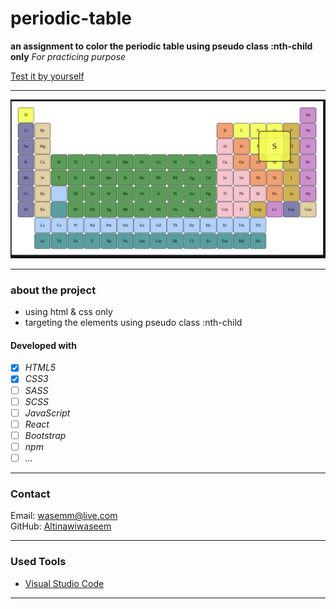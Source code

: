 # periodic-table

**an assignment to color the periodic table using pseudo class :nth-child only**
_For practicing purpose_

[Test it by yourself](https://altinawiwaseem.github.io/periodic-table/)

---

![layout](./img/periodic-table.png)

---

### about the project

- using html & css only
- targeting the elements using pseudo class :nth-child

#### Developed with

- [x] _HTML5_
- [x] _CSS3_
- [ ] _SASS_
- [ ] _SCSS_
- [ ] _JavaScript_
- [ ] _React_
- [ ] _Bootstrap_
- [ ] _npm_
- [ ] _..._

---

### Contact

Email: <wasemm@live.com><br>
GitHub: [Altinawiwaseem](https://github.com/altinawiwaseem)

---

### Used Tools

- [Visual Studio Code](https://code.visualstudio.com/)

---
